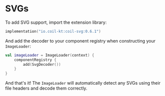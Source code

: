 # SVGs

To add SVG support, import the extension library:

```kotlin
implementation("io.coil-kt:coil-svg:0.6.1")
```

And add the decoder to your component registry when constructing your `ImageLoader`:

```kotlin
val imageLoader = ImageLoader(context) {
    componentRegistry {
        add(SvgDecoder())
    }
}
```

And that's it! The `ImageLoader` will automatically detect any SVGs using their file headers and decode them correctly.
